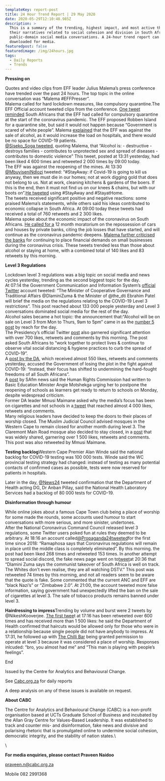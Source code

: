 ```yaml
---
templateKey: report-post
title: 24 Hour Trend Report | 29 May 2020
date: 2020-05-29T12:10:48.985Z
description: >
  This is a summary of the trending, highest impact, and most active themes and
  their narratives related to social cohesion and division in South African
  public-domain social media conversations. A 24-hour trend report can be
  downloaded for media.
featuredpost: false
featuredimage: /img/24hours.jpg
tags:
  - Daily Reports
  - Trends
---
```

**Pressing on**

Quotes and video clips from EFF leader Julius Malema’s press conference have trended over the past 24 hours. The top topic in the online conversation was “Malema #EFFPresser”.\
Malema called for hard lockdown measures, like compulsory quarantine.The EFF Official account tweeted clips from the conference. [One tweet reminded](https://twitter.com/EFFSouthAfrica/status/1265969663537827840) South Africans that the EFF had called for compulsory quarantine at the start of the coronavirus pandemic. The EFF proposed Robben Island for a quarantine site, but said it would not happen because “Government is scared of white people”. Malema [explained](https://twitter.com/EFFSouthAfrica/status/1265967161291476992) that the EFF was against the sale of alcohol, as it would increase the load on hospitals, and there would be no space for COVID-19 patients.\
[@Siseko_Soga tweeted](https://twitter.com/Siseko_Soga/status/1265968991492808704), quoting Malema, that “Alcohol is: - destructive - destroys families - contributes to unprotected sex and spread of diseases - contributes to domestic violence” This tweet, posted at 13:31 yesterday, had been liked 4 600 times and retweeted 2 000 times by 09:00 today.\
The EFF was against the reopening of the mines. At 13:30 [@MbuyiseniNdlozi](https://twitter.com/MbuyiseniNdlozi/status/1265967846229708802) tweeted: “#StayAway: if Covid-19 is going to kill us anyway, then we must die in our homes; not at work digging gold that does not belong to us. Not at work, cleaning kitchens & gardens of the boers. If this is the end, then it must not find us on our knees & chains, but with our boots on”.[He tweeted](https://twitter.com/MbuyiseniNdlozi/status/1265966439229460480) using #StayAway and #StayatHome.\
The tweets received significant positive and negative reactions: some praised Malema’s statements, while others said his ideas contributed to economic collapse in South Africa. At 09:00 today these tweets had received a total of 760 retweets and 2 300 likes.\
Malema spoke about the economic impact of the coronavirus on South Africans. [He called for a](https://twitter.com/EFFSouthAfrica/status/1265952932299714566) 12 month moratorium on the repossession of cars and houses by private banks, citing the job losses that have started, and will continue as the coronavirus pandemic deepens. [Malema further criticised the banks](https://twitter.com/EFFSouthAfrica/status/1265948048691257345) for continuing to place financial demands on small businesses during the coronavirus crisis. These tweets trended less than those about alcohol or staying at home, with a combined total of 140 likes and 83 retweets by this morning.

**Level 3 Regulations**

Lockdown level 3 regulations was a big topic on social media and news cycles yesterday, trending as the second biggest topic for the day.\
At 07:14 the Government Communication and Information System’s [official Twitter](https://twitter.com/GCISMedia/status/1265874124741783554) account tweeted: “The Minister of Cooperative Governance and Traditional Affairs @DlaminiZuma & the Minister of @the_dti Ebrahim Patel will brief the media on the regulations relating to the COVID-19 Level 3 restrictions”. This post reached about 133 000 people yesterday and Level 3 conversations dominated social media for the rest of the day.\
Alcohol sales became a hot topic: the announcement that:“Alcohol will be on sale on Level 3 from Mon to Thurs, 9am to 5pm” came in as the [number 5 post](https://twitter.com/News24/status/1265985449677533184) by reach for the day.\
The Presidency’s official Twitter [post](https://twitter.com/PresidencyZA/status/1266080508422819845) also garnered significant attention with over 700 likes, retweets and comments by this morning. The post asked South Africans to “work together to protect lives & continue to observe vital social distancing & hygiene practices to curb the spread of COVID-19”.\
A [post by the DA](https://twitter.com/Our_DA/status/1266054886166233093), which received almost 550 likes, retweets and comments yesterday, accused the Government of losing the plot in the fight against COVID-19: “Instead, their focus has shifted to undermining the hard-fought freedoms of all South Africans”.\
A [post](https://twitter.com/SAfmnews/status/1266073106508066817) by SAfm news said the Human Rights Commission had written to Basic Education Minister Angie Motshekga urging her to postpone the reopening of schools as learners get ready to return to schools on Monday, despite widespread criticism.\
Former DA leader Mmusi Maimane asked why the media’s focus has been on cigarettes and not schools in a[ tweet](https://twitter.com/MmusiMaimane/status/1265997118826786818) that reached almost 4 000 likes, retweets and comments.\
Many religious leaders have decided to keep the doors to their places of worship closed. The Muslim Judicial Council advised mosques in the Western Cape to remain closed for another month during level 3. The Claremont Main Road mosque also decided to stay closed, in a [post](https://twitter.com/ShuaibManjra/status/1265738399354425344) that was widely shared, garnering over 1 500 likes, retweets and comments. This post was also retweeted by Mmusi Maimane.

**Testing backlog**Western Cape Premier Alan Winde said the national backlog for COVID-19 testing was 100 000 tests. Winde said the WC provincial testing strategy had changed: instead of testing as many potential contacts of confirmed cases as possible, tests were now reserved for patients in hospitals.

Later in the day, [@News24](https://twitter.com/News24/status/1266040853312790533) tweeted confirmation that the Department of Health acting DG, Dr Anban Pillay, said the National Health Laboratory Services had a backlog of 80 000 tests for COVID-19.

**Disinformation through humour**

While online jokes about a famous Cape Town club being a place of worship for some made the rounds, some accounts used humour to start conversations with more serious, and more sinister, undertones.\
After the National Coronavirus Command Council released level 3 regulations, some Twitter users poked fun at rules they deemed to be arbitrary. At 18:16 an account called[@Propaganda24](https://twitter.com/Propoganda24)[tweeted](https://twitter.com/Propoganda24/status/1266040615051169792)for the first time since 2018: “Ramaphosa says that Coronavirus regulations will remain in place until the middle class is completely eliminated”. By this morning. the post had been liked 268 times and retweeted 153 times. In another attempt to spread social discord, the fake news page went on to[tweet](https://twitter.com/Propoganda24/status/1266075817542639617)at 20:36 that “Dlamini Zuma says the communist takeover of South Africa is well on track. The Whites don’t even realise, they are all watching DSTV.” This post was retweeted 74 times by this morning, and not all readers seem to be aware that the quote is fake. Some commented that the current ANC and EFF are “black Nazi’s” or “Zimbabwe 2.0”. At 21:00, the account tweeted more false information, saying government had unexpectedly lifted the ban on the sale of cigarettes at level 3. The sale of tobacco products remains banned under level 3.

**Hairdressing to impress**Trending by volume and burst were 2 tweets by @NikeshKooverjee. [The first twee](https://twitter.com/NikeshKooverjee/status/1266025488612540416)t at 17:16 has been retweeted over 600 times and has received more than 1 500 likes: he said the Department of Health confirmed that haircuts would be allowed only for those who were in a relationship because single people did not have anybody to impress. At 17:31, he followed up with [The Chilli Bar](https://twitter.com/NikeshKooverjee/status/1266029374572290049) being granted permission to operate at level 3 because it was considered a place of worship. Responses inlcuded: “bro, you almost had me” and “This man is playing with people’s feelings”. 

End

Issued by the Centre for Analytics and Behavioural Change.

See [Cabc.org.za](http://cabc.org.za/) for daily reports

A deep analysis on any of these issues is available on request.

**About CABC**

The Centre for Analytics and Behavioural Change (CABC) is a non-profit organisation based at UCTs Graduate School of Business and incubated by the Allan Gray Centre for Values-Based Leadership. It was established to track and counter mis- and disinformation, fake news and divisive and polarising rhetoric that is promulgated online to undermine social cohesion, democratic integrity, and the stability of nation states.\
<!--\[if !supportLineBreakNewLine]-->\
<!--\[endif]-->

**For media enquiries, please contact Praveen Naidoo**

[praveen.n@cabc.org.za](mailto:praveennaidoo123@gmail.com)

Mobile 082 2991368